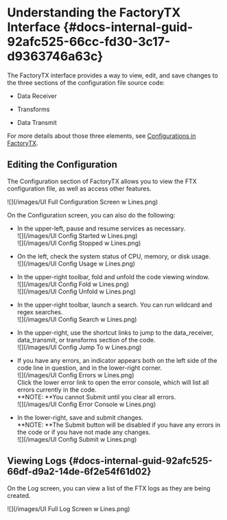 # Understanding the FactoryTX Interface {#docs-internal-guid-92afc525-66cc-fd30-3c17-d9363746a63c}

The FactoryTX interface provides a way to view, edit, and save changes to the three sections of the configuration file source code:

* Data Receiver

* Transforms

* Data Transmit

For more details about those three elements, see [Configurations in FactoryTX](/configurations-in-factorytx.md).

## Editing the Configuration

The Configuration section of FactoryTX allows you to view the FTX configuration file, as well as access other features.

![](/images/UI Full Configuration Screen w Lines.png)

On the Configuration screen, you can also do the following:

* In the upper-left, pause and resume services as necessary.  
  ![](/images/UI Config Started w Lines.png)  
  ![](/images/UI Config Stopped w Lines.png)

* On the left, check the system status of CPU, memory, or disk usage.  
  ![](/images/UI Config Usage w Lines.png)

* In the upper-right toolbar, fold and unfold the code viewing window.  
  ![](/images/UI Config Fold w Lines.png)  
  ![](/images/UI Config Unfold w Lines.png)

* In the upper-right toolbar, launch a search. You can run wildcard and regex searches.  
  ![](/images/UI Config Search w Lines.png)

* In the upper-right, use the shortcut links to jump to the data\_receiver, data\_transmit, or transforms section of the code.  
  ![](/images/UI Config Jump To w Lines.png)

* If you have any errors, an indicator appears both on the left side of the code line in question, and in the lower-right corner.  
  ![](/images/UI Config Errors w Lines.png)  
  Click the lower error link to open the error console, which will list all errors currently in the code.  
  **NOTE: **You cannot Submit until you clear all errors.  
  ![](/images/UI Config Error Console w Lines.png)

* In the lower-right, save and submit changes.  
  **NOTE: **The Submit button will be disabled if you have any errors in the code or if you have not made any changes.  
  ![](/images/UI Config Submit w Lines.png)

## Viewing Logs {#docs-internal-guid-92afc525-66df-d9a2-14de-6f2e54f61d02}

On the Log screen, you can view a list of the FTX logs as they are being created.

![](/images/UI Full Log Screen w Lines.png)

